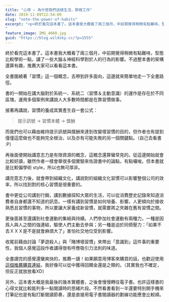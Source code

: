 ```yaml
---
title: "心得 – 為什麼我們這樣生活，那樣工作"
date: 2019-11-09T22:54:09
slug: "note-the-power-of-habits"
excerpt: "<p>終於看完這本書了。這本書我大概看了兩三個月，中前期覺得稍微有點難啃，型態比較學術一點，講了一些大腦＆神經科學對&#8230;</p>
"
feature_image: IMG_4660.jpg
guid: "https://blog.wildsky.cc/?p=1555"
---
```

終於看完這本書了。這本書我大概看了兩三個月，中前期覺得稍微有點難啃，型態比較學術一點，講了一些大腦＆神經科學對於人的行為的影響。不過整本書的架構還算有趣，推薦大家可以看看這本書。

全書圍繞著「習慣」這一個概念，去帶到許多面向，這邊就來簡單地走一下全書路徑。

書的一開始在講大腦對於系統一、系統二（習慣＆主動意識）的運作是存在於不同區塊，運用多個案例來講說人大多數時間都是在靠習慣做事。

接著再講說，習慣的養成其實產生自一套公式：

> 提示訊號 -> 習慣本體 -> 獎酬

而我們也可以藉由維持提示訊號與獎酬來達到改變壞習慣的目的，但作者也有提到僅僅這麼做也不能夠完全根治，以及亦有可能失敗的另一個關鍵點。（自己去看書 :P）

再後面便開始講意志力是有限資源的概念，這概念還算蠻常見的。從這邊開始就會比較好讀，雖然作者一樣會舉很多個實驗來佐證書中的論點，有點囉唆。但本書就是比較偏學術 style，所以也無可厚非。

講完意志力後，就會帶到組織文化，講說對的組織文化習慣可以影響整個公司的效率，所以找到對的核心習慣是很重要的。

書中更從公司講到行銷，講到數據探知大眾的生活，可以從消費歷史記錄來知道消費者自身都還不知道的訊息。一樣有講到習慣是如何培養、影響。人更傾向於接收熟悉且習慣的事物，所以要讓大家養成新習慣，就需要將之夾雜在舊有習慣之間。

更後面甚至還講到社會運動的集結與持續。人們參加社會運動有兩種力，一種是因爲人與人之間的強連結，驅使人們主動去參與；另一種是迫於同儕壓力：「如果不去ＸＸＸ是不是就會麻煩大了」害怕社交地位受到影響。

收尾前藉由討論「夢遊殺人」與「賭博壞習慣」來帶出「意識到」這件事的重要性，我個人感覺這段作者講得很有呼應吸引力法則的味道。

全書讀完的感覺還蠻爽快的，推薦一讀！如果願意用博客來購買的話，也歡迎使用[這個推薦購買連結](https://www.books.com.tw/exep/assp.php/wildsky/products/0010560033?utm_source=wildsky&utm_medium=ap-books&utm_content=recommend&utm_campaign=ap-201911)，我好像可以從中獲得回饋金還是之類的。（其實我也不確定，但反正就放放看XD）

另外，這本書大概是我最後的幾本實體書，之後會慢慢轉往電子書。也許這樣書的心得文就比較能列多一點閱讀時的思緒片段。不然看書看到一半還要特別開手機來打筆記也是有點打斷閱讀節奏，還是直接用電子書閱讀器的劃線功能應會比較順。